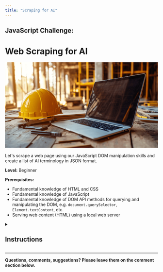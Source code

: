 ```yaml
---
title: "Scraping for AI"
---
```


## JavaScript Challenge:
# Web Scraping for AI

  ![](./assets/computer-worker.png)

  Let's scrape a web page using our JavaScript DOM manipulation skills and create a list of AI terminology in JSON format.

  **Level:** Beginner

  **Prerequisites:**

  - Fundamental knowledge of HTML and CSS
  - Fundamental knowledge of JavaScript
  - Fundamental knowledge of DOM API methods for querying and manipulating the DOM, e.g. `document.querySelector`, `Element.textContent`, etc.
  - Serving web content (HTML) using a local web server

  <details markdown="1">
  <summary><h2>Instructions</h2></summary>

  **1) Download the [zip file](./assets/exercise-starter.zip)**

  **2) Unzip the contents of the file.**

  You will find a folder named `Envisioning _ AI Index_files/` along with and HTML file named `Envisioning _ AI Index_files.html`. This was saved from the [`Envisioning` website](https://www.envisioning.io/vocab){:target="_blank"} and contains hundreds of AI-related terms in the form of clickable cards.

  You will need to serve the contents using a local web server software. You can try using [LiveServer](https://marketplace.visualstudio.com/items?itemName=ritwickdey.LiveServer){:target="_blank"}, the [serve npm package](https://www.npmjs.com/package/serve){:target="_blank"} or any other similar web serving software.

  Once your web server is up and running, you will need to open the `Envisioning _ AI Index_files.html` file and you'll be looking at the web page containing the list of AI-related terms.

  [![](./assets/ai-vocabulary-page.jpg)](./assets/ai-vocabulary-page.jpg){:target="_blank"}

  Your task is to use your [DOM querying and manipulation skills](./assets/DOM.Inspector.jpg){:target="_blank"}, traverse the web page and gather all the AI `terms` along with their corresponding `description` and accompanying `link` that's included in each card.

  [![](./assets/DOM.Inspector.access.jpg)](./assets/DOM.Inspector.access.jpg){:target="_blank"}

  You will need to store all the information in JSON format and save it in a file called `AI-vocab.json`. The JSON object must include all 633 entries.

  Here's an idea of how the file structure will look like:

  ```json
  {
    "1-N Systems": {
        "title": "1-N Systems",
        "content": "Architectures where one input or controller manages multiple outputs or agents, applicable in fields like neural networks and robotics.",
        "link": "https://www.envisioning.io/vocab/1-n-systems"
    },
    "A-B Testing": {
        "title": "A-B Testing",
        "content": "Method used to compare two versions of a variable to determine which one performs better in achieving a specific outcome.",
        "link": "https://www.envisioning.io/vocab/a-b-testing"
    },
    {
      ...
    }
  }
  ``` 

  You can also [download the final JSON](./assets/AI-vocab.json){:target="_blank"} and have a look at what your code needs to produce from the content of the page.

  **3) Requirements**

  You must create a function named `createJSON()` that will traverse the web page, find the appropriate HTML elements and gather all the required content in a well-structured JSON object. Ideally, the code should display the result in the console and automatically download the JSON file to your computer.

  As always, `Google` and `StackOverflow` are your friends!

  Good luck!

  </details>

---

**Questions, comments, suggestions? Please leave them on the comment section below.**

<script src="https://utteranc.es/client.js"
  repo="in-tech-gration/WDX-180"
  issue-term="pathname"
  theme="github-dark"
  crossorigin="anonymous"
  async>
</script>
